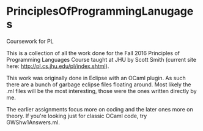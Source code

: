# PrinciplesOfProgrammingLanugages
Coursework for PL

This is a collection of all the work done for the Fall 2016 Principles of Programming Languages Course taught at JHU by Scott Smith (current site here: http://pl.cs.jhu.edu/pl/index.shtml).

This work was originally done in Eclipse with an OCaml plugin. As such there are a bunch of garbage eclipse files floating around. Most likely the .ml files will be the most interesting, those were the ones written directly by me.

The earlier assignments focus more on coding and the later ones more on theory. If you're looking just for classic OCaml code, try GWShw1Answers.ml.
